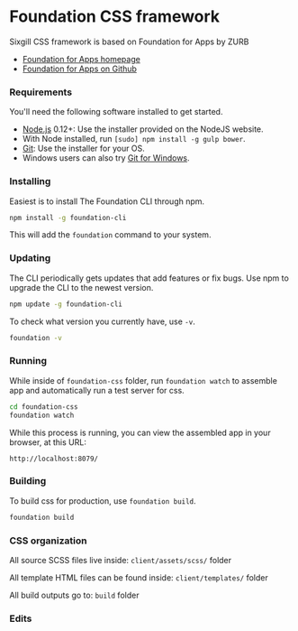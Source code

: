 # Foundation CSS framework

Sixgill CSS framework is based on Foundation for Apps by ZURB

  - [Foundation for Apps homepage](http://foundation.zurb.com/apps.html)
  - [Foundation for Apps on Github](https://github.com/zurb/foundation-apps)

### Requirements

You'll need the following software installed to get started.

  * [Node.js](http://nodejs.org) 0.12+: Use the installer provided on the NodeJS website.
  * With Node installed, run `[sudo] npm install -g gulp bower`.
  * [Git](http://git-scm.com/downloads): Use the installer for your OS.
  * Windows users can also try [Git for Windows](http://git-for-windows.github.io/).


### Installing

Easiest is to install The Foundation CLI through npm.

```bash
npm install -g foundation-cli
```

This will add the `foundation` command to your system.

### Updating

The CLI periodically gets updates that add features or fix bugs. Use npm to upgrade the CLI to the newest version.

```bash
npm update -g foundation-cli
```

To check what version you currently have, use `-v`.

```bash
foundation -v
```

### Running

While inside of `foundation-css` folder, run `foundation watch` to assemble app and automatically run a test server for css.

```bash
cd foundation-css
foundation watch
```

While this process is running, you can view the assembled app in your browser, at this URL:

```
http://localhost:8079/
```

### Building

To build css for production, use `foundation build`.

```bash
foundation build
```

### CSS organization

All source SCSS files live inside: `client/assets/scss/` folder

All template HTML files can be found inside: `client/templates/` folder

All build outputs go to: `build` folder

### Edits
